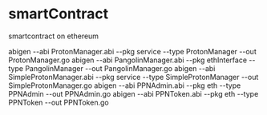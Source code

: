 # smartContract
smartcontract on ethereum



abigen --abi ProtonManager.abi --pkg service --type ProtonManager --out ProtonManager.go
abigen --abi PangolinManager.abi --pkg ethInterface --type PangolinManager --out PangolinManager.go
abigen --abi SimpleProtonManager.abi --pkg service --type SimpleProtonManager --out SimpleProtonManager.go
abigen --abi PPNAdmin.abi --pkg eth --type PPNAdmin --out PPNAdmin.go
abigen --abi PPNToken.abi --pkg eth --type PPNToken --out PPNToken.go
